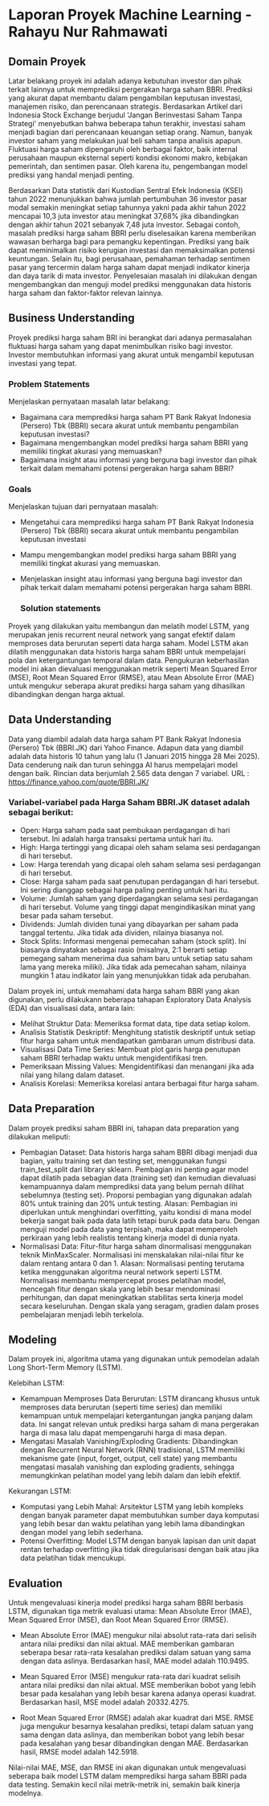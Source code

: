 # Laporan Proyek Machine Learning - Rahayu Nur Rahmawati

## Domain Proyek

Latar belakang proyek ini adalah adanya kebutuhan investor dan pihak terkait lainnya untuk memprediksi pergerakan harga saham BBRI. Prediksi yang akurat dapat membantu dalam pengambilan keputusan investasi, manajemen risiko, dan perencanaan strategis.
Berdasarkan Artikel dari Indonesia Stock Exchange berjudul 'Jangan Berinvestasi Saham Tanpa Strategi' menyebutkan bahwa beberapa tahun terakhir, investasi saham menjadi bagian dari perencanaan keuangan setiap orang. Namun, banyak investor saham yang melakukan jual beli saham tanpa analisis apapun. Fluktuasi harga saham dipengaruhi oleh berbagai faktor, baik internal perusahaan maupun eksternal seperti kondisi ekonomi makro, kebijakan pemerintah, dan sentimen pasar. Oleh karena itu, pengembangan model prediksi yang handal menjadi penting. 

Berdasarkan Data  statistik  dari  Kustodian  Sentral  Efek  Indonesia  (KSEI)  tahun  2022  menunjukkan  bahwa  jumlah pertumbuhan  36 investor pasar modal semakin meningkat setiap tahunnya yakni pada akhir tahun 2022 mencapai 10,3 juta investor atau meningkat 37,68% jika dibandingkan dengan akhir tahun 2021 sebanyak 7,48 juta investor. Sebagai contoh, masalah prediksi harga saham BBRI perlu diselesaikan karena memberikan wawasan berharga bagi para pemangku kepentingan. Prediksi yang baik dapat meminimalkan risiko kerugian investasi dan memaksimalkan potensi keuntungan. Selain itu, bagi perusahaan, pemahaman terhadap sentimen pasar yang tercermin dalam harga saham dapat menjadi indikator kinerja dan daya tarik di mata investor. Penyelesaian masalah ini dilakukan dengan mengembangkan dan menguji model prediksi menggunakan data historis harga saham dan faktor-faktor relevan lainnya.

## Business Understanding

Proyek prediksi harga saham BRI ini berangkat dari adanya permasalahan fluktuasi harga saham yang dapat menimbulkan risiko bagi investor. Investor membutuhkan informasi yang akurat untuk mengambil keputusan investasi yang tepat. 

### Problem Statements

Menjelaskan pernyataan masalah latar belakang:
- Bagaimana cara memprediksi harga saham PT Bank Rakyat Indonesia (Persero) Tbk (BBRI) secara akurat untuk membantu pengambilan keputusan investasi?
- Bagaimana mengembangkan model prediksi harga saham BBRI yang memiliki tingkat akurasi yang memuaskan?
- Bagaimana insight atau informasi yang berguna bagi investor dan pihak terkait dalam memahami potensi pergerakan harga saham BBRI?

### Goals

Menjelaskan tujuan dari pernyataan masalah:
- Mengetahui cara memprediksi harga saham PT Bank Rakyat Indonesia (Persero) Tbk (BBRI) secara akurat untuk membantu pengambilan keputusan investasi
- Mampu mengembangkan model prediksi harga saham BBRI yang memiliki tingkat akurasi yang memuaskan.
- Menjelaskan insight atau informasi yang berguna bagi investor dan pihak terkait dalam memahami potensi pergerakan harga saham BBRI.

    ### Solution statements
Proyek yang dilakukan yaitu membangun dan melatih model LSTM, yang merupakan jenis recurrent neural network yang sangat efektif dalam memproses data berurutan seperti data harga saham. Model LSTM akan dilatih menggunakan data historis harga saham BBRI untuk mempelajari pola dan ketergantungan temporal dalam data. Pengukuran keberhasilan model ini akan dievaluasi menggunakan metrik seperti Mean Squared Error (MSE), Root Mean Squared Error (RMSE), atau Mean Absolute Error (MAE) untuk mengukur seberapa akurat prediksi harga saham yang dihasilkan dibandingkan dengan harga aktual.

## Data Understanding
Data yang diambil adalah data harga saham PT Bank Rakyat Indonesia (Persero) Tbk (BBRI.JK) dari Yahoo Finance. Adapun data yang diambil adalah data historis 10 tahun yang lalu (1 Januari 2015 hingga 28 Mei 2025). Data cenderung naik dan turun sehingga AI harus mempelajari model dengan baik. Rincian data berjumlah 2.565 data dengan 7 variabel.
URL : https://finance.yahoo.com/quote/BBRI.JK/

### Variabel-variabel pada Harga Saham BBRI.JK dataset adalah sebagai berikut:
- Open: Harga saham pada saat pembukaan perdagangan di hari tersebut. Ini adalah harga transaksi pertama untuk hari itu.
- High: Harga tertinggi yang dicapai oleh saham selama sesi perdagangan di hari tersebut.
- Low: Harga terendah yang dicapai oleh saham selama sesi perdagangan di hari tersebut.
- Close: Harga saham pada saat penutupan perdagangan di hari tersebut. Ini sering dianggap sebagai harga paling penting untuk hari itu.
- Volume: Jumlah saham yang diperdagangkan selama sesi perdagangan di hari tersebut. Volume yang tinggi dapat mengindikasikan minat yang besar pada saham tersebut.
- Dividends: Jumlah dividen tunai yang dibayarkan per saham pada tanggal tertentu. Jika tidak ada dividen, nilainya biasanya nol.
- Stock Splits: Informasi mengenai pemecahan saham (stock split). Ini biasanya dinyatakan sebagai rasio (misalnya, 2:1 berarti setiap pemegang saham menerima dua saham baru untuk setiap satu saham lama yang mereka miliki). Jika tidak ada pemecahan saham, nilainya mungkin 1 atau indikator lain yang menunjukkan tidak ada perubahan.

Dalam proyek ini, untuk memahami data harga saham BBRI yang akan digunakan, perlu dilakukann beberapa tahapan Exploratory Data Analysis (EDA) dan visualisasi data, antara lain:
- Melihat Struktur Data: Memeriksa format data, tipe data setiap kolom.
- Analisis Statistik Deskriptif: Menghitung statistik deskriptif untuk setiap fitur harga saham untuk mendapatkan gambaran umum distribusi data.
- Visualisasi Data Time Series: Membuat plot garis harga penutupan saham BBRI terhadap waktu untuk mengidentifikasi tren.
- Pemeriksaan Missing Values: Mengidentifikasi dan menangani jika ada nilai yang hilang dalam dataset.
- Analisis Korelasi: Memeriksa korelasi antara berbagai fitur harga saham.

## Data Preparation
Dalam proyek prediksi saham BBRI ini, tahapan data preparation yang dilakukan meliputi:
- Pembagian Dataset: Data historis harga saham BBRI dibagi menjadi dua bagian, yaitu training set dan testing set, menggunakan fungsi train_test_split dari library sklearn. Pembagian ini penting agar model dapat dilatih pada sebagian data (training set) dan kemudian dievaluasi kemampuannya dalam memprediksi data yang belum pernah dilihat sebelumnya (testing set). Proporsi pembagian yang digunakan adalah 80% untuk training dan 20% untuk testing. Alasan: Pembagian ini diperlukan untuk menghindari overfitting, yaitu kondisi di mana model bekerja sangat baik pada data latih tetapi buruk pada data baru. Dengan menguji model pada data yang terpisah, maka dapat memperoleh perkiraan yang lebih realistis tentang kinerja model di dunia nyata.
- Normalisasi Data: Fitur-fitur harga saham dinormalisasi menggunakan teknik MinMaxScaler. Normalisasi ini menskalakan nilai-nilai fitur ke dalam rentang antara 0 dan 1. Alasan: Normalisasi penting terutama ketika menggunakan algoritma neural network seperti LSTM. Normalisasi membantu mempercepat proses pelatihan model, mencegah fitur dengan skala yang lebih besar mendominasi perhitungan, dan dapat meningkatkan stabilitas serta kinerja model secara keseluruhan. Dengan skala yang seragam, gradien dalam proses pembelajaran menjadi lebih terkelola.

## Modeling
Dalam proyek ini, algoritma utama yang digunakan untuk pemodelan adalah Long Short-Term Memory (LSTM).

Kelebihan LSTM:
- Kemampuan Memproses Data Berurutan: LSTM dirancang khusus untuk memproses data berurutan (seperti time series) dan memiliki kemampuan untuk mempelajari ketergantungan jangka panjang dalam data. Ini sangat relevan untuk prediksi harga saham di mana pergerakan harga di masa lalu dapat mempengaruhi harga di masa depan.
- Mengatasi Masalah Vanishing/Exploding Gradients: Dibandingkan dengan Recurrent Neural Network (RNN) tradisional, LSTM memiliki mekanisme gate (input, forget, output, cell state) yang membantu mengatasi masalah vanishing dan exploding gradients, sehingga memungkinkan pelatihan model yang lebih dalam dan lebih efektif.

Kekurangan LSTM:
- Komputasi yang Lebih Mahal: Arsitektur LSTM yang lebih kompleks dengan banyak parameter dapat membutuhkan sumber daya komputasi yang lebih besar dan waktu pelatihan yang lebih lama dibandingkan dengan model yang lebih sederhana.
- Potensi Overfitting: Model LSTM dengan banyak lapisan dan unit dapat rentan terhadap overfitting jika tidak diregularisasi dengan baik atau jika data pelatihan tidak mencukupi.

## Evaluation
Untuk mengevaluasi kinerja model prediksi harga saham BBRI berbasis LSTM, digunakan tiga metrik evaluasi utama: Mean Absolute Error (MAE), Mean Squared Error (MSE), dan Root Mean Squared Error (RMSE).

- Mean Absolute Error (MAE) mengukur nilai absolut rata-rata dari selisih antara nilai prediksi dan nilai aktual. MAE memberikan gambaran seberapa besar rata-rata kesalahan prediksi dalam satuan yang sama dengan data aslinya. Berdasarkan hasil, MAE model adalah 110.9495.

- Mean Squared Error (MSE) mengukur rata-rata dari kuadrat selisih antara nilai prediksi dan nilai aktual. MSE memberikan bobot yang lebih besar pada kesalahan yang lebih besar karena adanya operasi kuadrat. Berdasarkan hasil, MSE model adalah 20332.4275.

- Root Mean Squared Error (RMSE) adalah akar kuadrat dari MSE. RMSE juga mengukur besarnya kesalahan prediksi, tetapi dalam satuan yang sama dengan data aslinya, dan memberikan bobot yang lebih besar pada kesalahan yang besar dibandingkan dengan MAE. Berdasarkan hasil, RMSE model adalah 142.5918.

Nilai-nilai MAE, MSE, dan RMSE ini akan digunakan untuk mengevaluasi seberapa baik model LSTM dalam memprediksi harga saham BBRI pada data testing. Semakin kecil nilai metrik-metrik ini, semakin baik kinerja modelnya.
